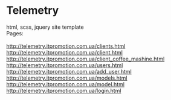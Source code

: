 # Telemetry
html, scss, jquery site template<br/>
Pages:<br/>
<br/>
http://telemetry.itpromotion.com.ua/clients.html<br/>
http://telemetry.itpromotion.com.ua/client.html<br/>
http://telemetry.itpromotion.com.ua/client_coffee_mashine.html<br/>
http://telemetry.itpromotion.com.ua/users.html<br/>
http://telemetry.itpromotion.com.ua/add_user.html<br/>
http://telemetry.itpromotion.com.ua/models.html<br/>
http://telemetry.itpromotion.com.ua/model.html<br/>
http://telemetry.itpromotion.com.ua/login.html<br/>